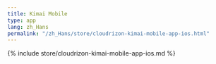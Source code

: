 ```yaml
---
title: Kimai Mobile
type: app 
lang: zh_Hans
permalink: "/zh_Hans/store/cloudrizon-kimai-mobile-app-ios.html"
---
```


{% include store/cloudrizon-kimai-mobile-app-ios.md %}
